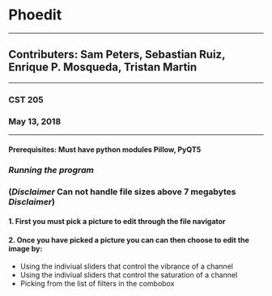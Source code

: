 # Phoedit
_____________________________________________________________________________________________________
## Contributers: Sam Peters, Sebastian Ruiz, Enrique P. Mosqueda, Tristan Martin
_____________________________________________________________________________________________________
### CST 205
### May 13, 2018
_____________________________________________________________________________________________________
#### Prerequisites: Must have python modules Pillow, PyQT5
### _Running the program_
### (*Disclaimer* Can not handle file sizes above 7 megabytes *Disclaimer*)
#### 1. First you must pick a picture to edit through the file navigator 
#### 2. Once you have picked a picture you can can then choose to edit the image by:

* Using the indiviual sliders that control the vibrance of a channel
* Using the indiviual sliders that control the saturation of a channel
* Picking from the list of filters in the combobox
